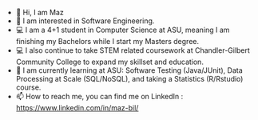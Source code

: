 - 👋 Hi, I am Maz
- 👀 I am interested in Software Engineering.
- 💻 I am a 4+1 student in Computer Science at ASU, meaning I am finishing my Bachelors while I start my Masters degree.
- 💻 I also continue to take STEM related coursework at Chandler-Gilbert Community College to expand my skillset and education.
- 🌱 I am currently learning at ASU: Software Testing (Java/JUnit), Data Processing at Scale (SQL/NoSQL), and taking a Statistics (R/Rstudio) course.
- 📫 How to reach me, you can find me on LinkedIn : https://www.linkedin.com/in/maz-bil/

<!---
Maz-Bil/Maz-Bil is a ✨ special ✨ repository because its `README.md` (this file) appears on your GitHub profile.
You can click the Preview link to take a look at your changes.

--->
